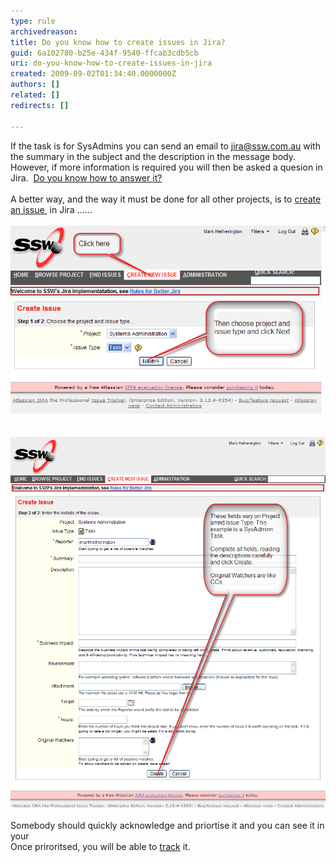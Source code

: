 ```yaml
---
type: rule
archivedreason: 
title: Do you know how to create issues in Jira?
guid: 6a102780-b25e-434f-9540-ffcab3cdb5cb
uri: do-you-know-how-to-create-issues-in-jira
created: 2009-09-02T01:34:40.0000000Z
authors: []
related: []
redirects: []

---
```



If the task is for SysAdmins you can send an email to <a href="mailto:jira@ssw.com.au" shape="rect">jira@ssw.com.au</a> with the summary in the subject and the description in the message body.  However, if more information is required you will then be asked a quesion in Jira.  <a href="/Pages/HowdoIansweraquestioninJira.aspx" shape="rect">Do you know how to answer it?</a><br><br>A better way, and the way it must be done for all other projects, is to <a class="ms-rteCustom-External" href="/Pages/CreateTask.aspx" shape="rect">create an issue </a> in Jira ...... ​
<br><excerpt class='endintro'></excerpt><br>
<img src="Create Issue1.png" alt="" /> <br><br><br><img src="CreateIssue2.png" alt="" /><br><br>Somebody should quickly acknowledge and priortise it and you can see it in your <br>Once priroritsed, you will be able to <a href="/Pages/TrackingRequests.aspx" shape="rect">track</a> it. 


